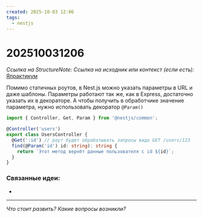 ```yaml
---
created: 2025-10-03 12:06
tags:
  - nestjs
---
```

# 202510031206
*Ссылка на StructureNote:*
*Ссылка на исходник или контекст (если есть):* [Япрактикум](https://practicum.yandex.ru/learn/backend-nodejs/courses/a4214ab0-2146-4152-b90e-651bf4c7ca5e/sprints/564244/topics/1df920a3-5c6a-4fcd-884c-0f66136c2b56/lessons/c38ca5aa-94de-4791-ab42-75f56d3ae370/)

Помимо статичных роутов, в Nest.js можно указать параметры в URL и даже шаблоны. Параметры работают так же, как в Express, достаточно указать их в декораторе. А чтобы получить в обработчике значение параметра, нужно использовать декоратор `@Param()`
```ts
import { Controller, Get, Param } from '@nestjs/common';

@Controller('users')
export class UsersController {
  @Get(':id') // роут будет обрабатывать запросы вида GET /users/123
  find(@Param('id') id: string): string {
    return `Этот метод вернёт данные пользователя с id ${id}`;
  }
}
```
### Связанные идеи:
* 
---

*Что стоит развить? Какие вопросы возникли?*